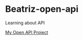 # Beatriz-open-api
Learning about API

[My Open API Project](https://github.com/Beatriz-S/Beatriz-open-api)